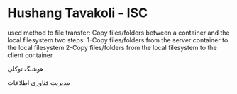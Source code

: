 # Hushang Tavakoli - ISC
 
 used method to file transfer:
 Copy files/folders between a container and the local filesystem
 two steps:
      1-Copy files/folders from the server container to the local filesystem
      2-Copy files/folders from the local filesystem to the client container
      
هوشنگ توکلی

مدیریت فناوری اطلاعات

